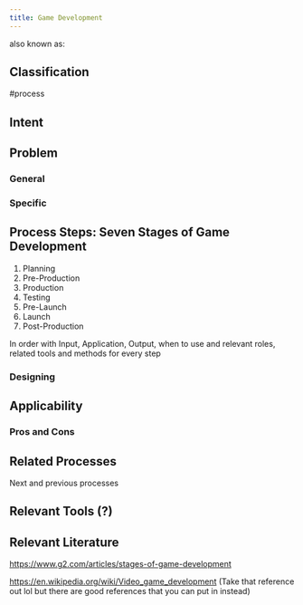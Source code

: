 ```yaml
---
title: Game Development
---
```


also known as: 

## Classification
#process 

## Intent

## Problem

### General

### Specific

## Process Steps: Seven Stages of Game Development

1. Planning
2. Pre-Production
3. Production
4. Testing
5. Pre-Launch
6. Launch
7. Post-Production

In order with Input, Application, Output, when to use and relevant roles, related tools and methods for every step

### Designing

## Applicability

### Pros and Cons

## Related Processes

Next and previous processes

## Relevant Tools (?)

## Relevant Literature

https://www.g2.com/articles/stages-of-game-development

https://en.wikipedia.org/wiki/Video_game_development (Take that reference out lol but there are good references that you can put in instead)
